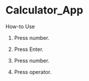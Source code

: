 Calculator_App
==============
How-to Use
1. Press number. 

2. Press Enter.

3. Press number.

4. Press operator.
